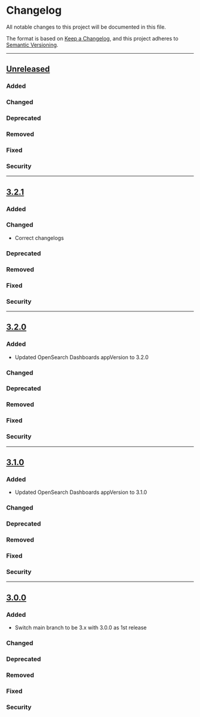 # Changelog

All notable changes to this project will be documented in this file.

The format is based on [Keep a Changelog](https://keepachangelog.com/en/1.0.0/),
and this project adheres to [Semantic Versioning](https://semver.org/spec/v2.0.0.html).

---
## [Unreleased]
### Added
### Changed
### Deprecated
### Removed
### Fixed
### Security
---
## [3.2.1]
### Added
### Changed
- Correct changelogs
### Deprecated
### Removed
### Fixed
### Security
---
## [3.2.0]
### Added
- Updated OpenSearch Dashboards appVersion to 3.2.0
### Changed
### Deprecated
### Removed
### Fixed
### Security
---
## [3.1.0]
### Added
- Updated OpenSearch Dashboards appVersion to 3.1.0
### Changed
### Deprecated
### Removed
### Fixed
### Security
---
## [3.0.0]
### Added
- Switch main branch to be 3.x with 3.0.0 as 1st release
### Changed
### Deprecated
### Removed
### Fixed
### Security

[Unreleased]: https://github.com/opensearch-project/helm-charts/compare/opensearch-dashboards-3.2.1...HEAD
[3.2.1]: https://github.com/opensearch-project/helm-charts/compare/opensearch-dashboards-3.2.0...opensearch-dashboards-3.2.1
[3.2.0]: https://github.com/opensearch-project/helm-charts/compare/opensearch-dashboards-3.1.0...opensearch-dashboards-3.2.0
[3.1.0]: https://github.com/opensearch-project/helm-charts/compare/opensearch-dashboards-3.0.0...opensearch-dashboards-3.1.0
[3.0.0]: https://github.com/opensearch-project/helm-charts/compare/opensearch-dashboards-2.29.0...opensearch-dashboards-3.0.0